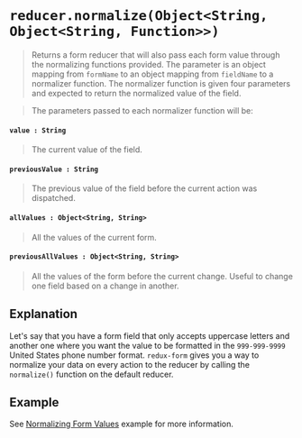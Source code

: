 # `reducer.normalize(Object<String, Object<String, Function>>)`

> Returns a form reducer that will also pass each form value through the normalizing functions provided. The 
parameter is an object mapping from `formName` to an object mapping from `fieldName` to a normalizer function. The 
normalizer function is given four parameters and expected to return the normalized value of the field.

> The parameters passed to each normalizer function will be:

#### `value : String`

> The current value of the field.

#### `previousValue : String`

> The previous value of the field before the current action was dispatched.

#### `allValues : Object<String, String>`

> All the values of the current form.

#### `previousAllValues : Object<String, String>`

> All the values of the form before the current change. Useful to change one field based on a change in another.

## Explanation

Let's say that you have a form field that only accepts uppercase letters and another one where you want the value to 
be formatted in the `999-999-9999` United States phone number format. `redux-form` gives you a way to normalize your
data on every action to the reducer by calling the `normalize()` function on the default reducer.

## Example

See [Normalizing Form Values](../../examples/normalizing) example for more information.

